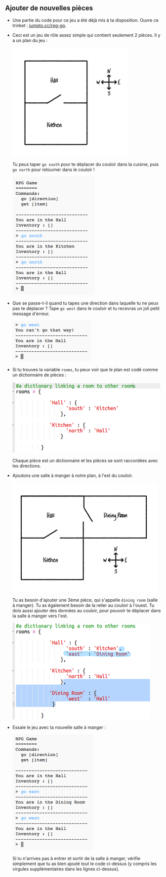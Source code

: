 ## Ajouter de nouvelles pièces

+ Une partie du code pour ce jeu a été déjà mis à ta disposition. Ouvre ce trinket : <a href="http://jumpto.cc/rpg-go" target="_blank">jumpto.cc/rpg-go</a>.

+ Ceci est un jeu de rôle assez simple qui contient seulement 2 pièces. Il y a un plan du jeu :

  ![capture d'écran](images/rpg-map1.png)

  Tu peux taper `go south` pour te déplacer du couloir dans la cuisine, puis `go north` pour retourner dans le couloir !

  ![capture d'écran](images/rpg-controls.png)

+ Que se passe-t-il quand tu tapes une direction dans laquelle tu ne peux pas te déplacer ? Tape `go west` dans le couloir et tu recevras un joli petit message d'erreur.

  ![capture d'écran](images/rpg-error.png)

+ Si tu trouves la variable `rooms`, tu peux voir que le plan est codé comme un dictionnaire de pièces :

  ![capture d'écran](images/rpg-rooms.png)

  Chaque pièce est un dictionnaire et les pièces se sont raccordées avec les directions.   


+ Ajoutons une salle à manger à notre plan, à l'est du couloir.

  ![capture d'écran](images/rpg-dining.png)

  Tu as besoin d'ajouter une 3ème pièce, qui s'appelle `dining room` (salle à manger). Tu as également besoin de la relier au couloir à l'ouest. Tu dois aussi ajouter des données au couloir, pour pouvoir te déplacer dans la salle à manger vers l'est.

  ![capture d'écran](images/rpg-dining-code.png)

+ Essaie le jeu avec ta nouvelle salle à manger :

  ![capture d'écran](images/rpg-dining-test.png)

  Si tu n'arrives pas à entrer et sortir de la salle à manger, vérifie simplement que tu as bien ajouté tout le code ci-dessus (y compris les virgules supplémentaires dans les lignes ci-dessus).
